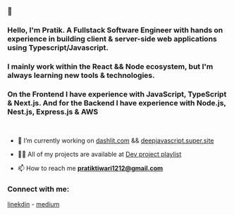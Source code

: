 
### 👋 
### Hello, I'm Pratik. A Fullstack Software Engineer with hands on experience in building client & server-side web applications using Typescript/Javascript.

### I mainly work within the React && Node ecosystem, but I'm always learning new tools & technologies.

### On the Frontend I have experience with JavaScript, TypeScript & Next.js. And for the Backend I have experience with Node.js, Nest.js, Express.js & AWS
<br />

- 🔭 I’m currently working on [dashlit.com](https://dashlit.com) && [deepjavascript.super.site](https://deepjavascript.super.site/) 

- 👨‍💻 All of my projects are available at [Dev project playlist](https://github.com/pratik-codes/Fullstack-Dev-Profile)

- 📫 How to reach me **pratiktiwari1212@gmail.com**

<h3 align="left">Connect with me:</h3>

[linekdin](https://www.linkedin.com/in/pratiktiwari12/) - 
[medium](https://pratik-codes.medium.com/)











